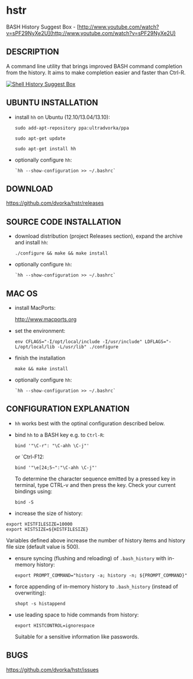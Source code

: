 hstr
====

BASH History Suggest Box - [http://www.youtube.com/watch?v=sPF29NyXe2U](http://www.youtube.com/watch?v=sPF29NyXe2U)


DESCRIPTION
-----------
A command line utility that brings improved BASH command completion 
from the history. It aims to make completion easier and faster
than Ctrl-R.


[![Shell History Suggest Box](http://mindforger.com/projects/images/hh-1.jpg "Shell History Suggest Box")](http://mindforger.com/projects/images/hh-1.jpg)


UBUNTU INSTALLATION
-------------------
* install `hh` on Ubuntu (12.10/13.04/13.10):

    `sudo add-apt-repository ppa:ultradvorka/ppa`

    `sudo apt-get update`

    `sudo apt-get install hh`

* optionally configure `hh`: 

      `hh --show-configuration >> ~/.bashrc`


DOWNLOAD
--------
https://github.com/dvorka/hstr/releases


SOURCE CODE INSTALLATION
------------------------
* download distribution (project Releases section), expand the archive and install `hh`:

    `./configure && make && make install`

* optionally configure `hh`:

      `hh --show-configuration >> ~/.bashrc`


MAC OS
------
* install MacPorts:

   http://www.macports.org

* set the environment:

   `env CFLAGS="-I/opt/local/include -I/usr/include" LDFLAGS="-L/opt/local/lib -L/usr/lib" ./configure`

* finish the installation

    `make && make install`

* optionally configure `hh`:

      `hh --show-configuration >> ~/.bashrc`


CONFIGURATION EXPLANATION
-------------------------
* `hh` works best with the optinal configuration described below.

* bind `hh` to a BASH key e.g. to `Ctrl-R`:

    `bind '"\C-r": "\C-ahh \C-j"'`

  or `Ctrl-F12:

    `bind '"\e[24;5~":"\C-ahh \C-j"'`

  To determine the character sequence emitted by a pressed key in terminal, 
  type CTRL-v and then press the key. Check your current bindings using:

    `bind -S`

* increase the size of history:
```Shell
export HISTFILESIZE=10000
export HISTSIZE=${HISTFILESIZE}
```
 
  Variables defined above increase the number of history items and history file size
  (default value is 500).

* ensure syncing (flushing and reloading) of `.bash_history` with in-memory 
  history:

     `export PROMPT_COMMAND="history -a; history -n; ${PROMPT_COMMAND}"`

* force appending of in-memory history to `.bash_history` 
  (instead of overwriting): 

    `shopt -s histappend`

* use leading space to hide commands from history:

    `export HISTCONTROL=ignorespace`

  Suitable for a sensitive information like passwords.

BUGS
----
https://github.com/dvorka/hstr/issues
